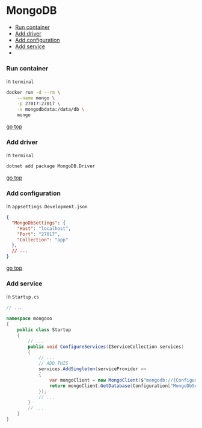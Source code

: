 # MongoDB
* [Run container](#run-container)
* [Add driver](#add-driver)
* [Add configuration](#add-configuration)
* [Add service](#add-service)
* 
### Run container
in `terminal`
```sh
docker run -d --rm \
    --name mongo \
    -p 27017:27017 \
    -v mongodbdata:/data/db \
    mongo
```
[go top](#mongodb)
### Add driver
in `terminal`
```sh
dotnet add package MongoDB.Driver
```
[go top](#mongodb)
### Add configuration
in `appsettings.Development.json`
```json
{
  "MongoDbSettings": {
    "Host": "localhost",
    "Port": "27017",
    "Collection": "app"
  },
  // ...
}
```
[go top](#mongodb)
### Add service
in `Startup.cs`
```cs
// ...

namespace mongooo
{
    public class Startup
    {
        // ...
        public void ConfigureServices(IServiceCollection services)
        {
            // ...
            // ADD THIS
            services.AddSingleton(serviceProvider => 
            {
                var mongoClient = new MongoClient($"mongodb://{Configuration["MongoDbSettings:Host"]}:{Configuration["MongoDbSettings:Port"]}");
                return mongoClient.GetDatabase(Configuration["MongoDbSettings:Collection"]);
            });
            // ...
        }
        // ...
    }
}
```
